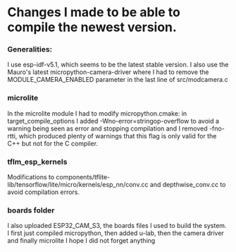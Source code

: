 # Changes I made to be able to compile the newest version.
### Generalities:
I use esp-idf-v5.1, which seems to be the latest stable version.
I also use the Mauro's latest micropython-camera-driver where I had to remove the MODULE_CAMERA_ENABLED parameter in the last
line of src/modcamera.c
### microlite
In the microlite module I had to modify micropython.cmake:
in target_compile_options I added  -Wno-error=stringop-overflow to avoid a warning being seen as error and stopping compilation
and I removed -fno-rtti, which produced plenty of warnings that this flag is only valid for the C++ but not for the C compiler.

### tflm_esp_kernels
Modifications to components/tflite-lib/tensorflow/lite/micro/kernels/esp_nn/conv.cc and depthwise_conv.cc to avoid compilation errors.
### boards folder
I also uploaded ESP32_CAM_S3, the boards files I used to build the system.
I first just compiled micropython, then added u-lab, then the camera driver and finally microlite
I hope I did not forget anything
